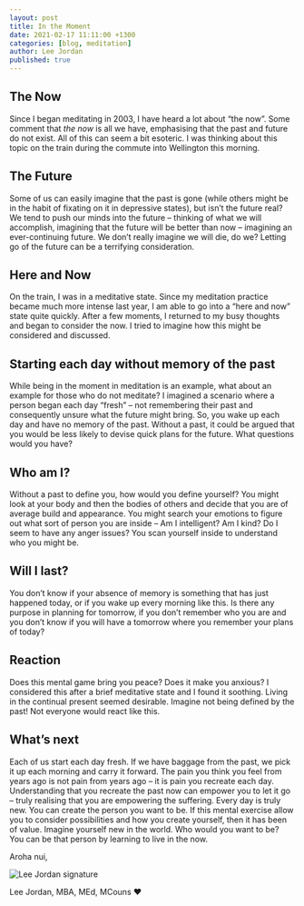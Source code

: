 ```yaml
---
layout: post
title: In the Moment
date: 2021-02-17 11:11:00 +1300
categories: [blog, meditation]
author: Lee Jordan
published: true
---
```


<h2>The Now</h2>

<p>Since I began meditating in 2003, I have heard a lot about “the now”. Some comment that <i>the now</i> is all we have, emphasising that the past and future do not exist. All of this can seem a bit esoteric. I was thinking about this topic on the train during the commute into Wellington this morning. </p>

<h2>The Future</h2>

<p>Some of us can easily imagine that the past is gone (while others might be in the habit of fixating on it in depressive states), but isn’t the future real? We tend to push our minds into the future – thinking of what we will accomplish, imagining that the future will be better than now – imagining an ever-continuing future. We don’t really imagine we will die, do we? Letting go of the future can be a terrifying consideration. </p>

<h2>Here and Now</h2>

<p>On the train, I was in a meditative state. Since my meditation practice became much more intense last year, I am able to go into a “here and now” state quite quickly. After a few moments, I returned to my busy thoughts and began to consider the now. I tried to imagine how this might be considered and discussed. </p>

<h2>Starting each day without memory of the past</h2>

<p>While being in the moment in meditation is an example, what about an example for those who do not meditate? I imagined a scenario where a person began each day “fresh” – not remembering their past and consequently unsure what the future might bring. So, you wake up each day and have no memory of the past. Without a past, it could be argued that you would be less likely to devise quick plans for the future. What questions would you have? </p>

<h2>Who am I? </h2>

<p>Without a past to define you, how would you define yourself? You might look at your body and then the bodies of others and decide that you are of average build and appearance. You might search your emotions to figure out what sort of person you are inside – Am I intelligent? Am I kind? Do I seem to have any anger issues? You scan yourself inside to understand who you might be. </p>

<h2>Will I last? </h2>

<p>You don’t know if your absence of memory is something that has just happened today, or if you wake up every morning like this. Is there any purpose in planning for tomorrow, if you don’t remember who you are and you don’t know if you will have a tomorrow where you remember your plans of today? </p>

<h2>Reaction</h2>

<p>Does this mental game bring you peace? Does it make you anxious? I considered this after a brief meditative state and I found it soothing. Living in the continual present seemed desirable. Imagine not being defined by the past! Not everyone would react like this. </p>

<h2>What’s next</h2>

<p>Each of us start each day fresh. If we have baggage from the past, we pick it up each morning and carry it forward. The pain you think you feel from years ago is not pain from years ago – it is pain you recreate each day. Understanding that you recreate the past now can empower you to let it go – truly realising that you are empowering the suffering. Every day is truly new. You can create the person you want to be. If this mental exercise allow you to consider possibilities and how you create yourself, then it has been of value. Imagine yourself new in the world. Who would you want to be? You can be that person by learning to live in the now. </p>

<p>Aroha nui,</p>

<img src="https://therapyaroha.com/public/assets/images/lee-jordan.png" alt="Lee Jordan signature">

Lee Jordan, MBA, MEd, MCouns ❤️
